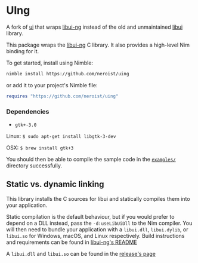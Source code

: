 # UIng
A fork of [ui](https://github.com/nim-lang/ui) that wraps [libui-ng](https://github.com/libui-ng/libui-ng) instead of the old and unmaintained [libui](https://github.com/andlabs/libui) library.


This package wraps the [libui-ng](https://github.com/libui-ng/libui-ng) C library. It
also provides a high-level Nim binding for it.

To get started, install using Nimble:

```bash
nimble install https://github.com/neroist/uing
```

or add it to your project's Nimble file:

```nim
requires "https://github.com/neroist/uing"
```

### Dependencies
- `gtk+-3.0`

Linux: `$ sudo apt-get install libgtk-3-dev`

OSX: `$ brew install gtk+3`


You should then be able to compile the sample code in the
[`examples/`](examples/)
directory successfully.

## Static vs. dynamic linking

This library installs the C sources for libui and statically compiles them
into your application.

Static compilation is the default behaviour, but if you would prefer to depend
on a DLL instead, pass the `-d:useLibUiDll` to the Nim compiler. You will
then need to bundle your application with a `libui.dll`, `libui.dylib`, or `libui.so`
for Windows, macOS, and Linux respectively.
Build instructions and requirements can be found in [libui-ng's README](https://github.com/libui-ng/libui-ng#readme)

A `libui.dll` and `libui.so` can be found in the [release's page](https://github.com/neroist/uing/releases/latest)
